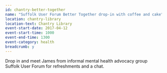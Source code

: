 ```yaml
---
id: chantry-better-together
name: "Suffolk User Forum Better Together drop-in with coffee and cake"
location: chantry-library
location-text: Chantry Library
event-start-date: 2017-04-12
event-start-time: 1000
event-end-time: 1300
event-category: health
breadcrumb: y
---
```


Drop in and meet James from informal mental health advocacy group Suffolk User Forum for refreshments and a chat.
